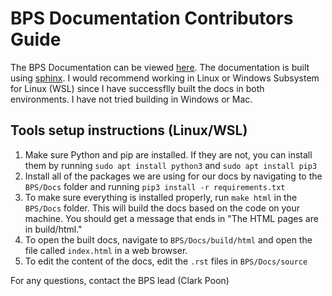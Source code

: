 # BPS Documentation Contributors Guide

The BPS Documentation can be viewed [here](bps.rtfd.io). The documentation is built using [sphinx](https://docs.readthedocs.io/en/stable/intro/getting-started-with-sphinx.html). I would recommend working in Linux or Windows Subsystem for Linux (WSL) since I have successflly built the docs in both environments. I have not tried building in Windows or Mac.

## Tools setup instructions (Linux/WSL)

1. Make sure Python and pip are installed. If they are not, you can install them by running `sudo apt install python3` and `sudo apt install pip3`
2. Install all of the packages we are using for our docs by navigating to the `BPS/Docs` folder and running `pip3 install -r requirements.txt`
3. To make sure everything is installed properly, run `make html` in the `BPS/Docs` folder. This will build the docs based on the code on your machine. You should get a message that ends in "The HTML pages are in build/html."
4. To open the built docs, navigate to `BPS/Docs/build/html` and open the file called `index.html` in a web browser.
5. To edit the content of the docs, edit the `.rst` files in `BPS/Docs/source`

For any questions, contact the BPS lead (Clark Poon)
